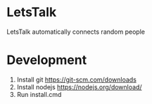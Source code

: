 # LetsTalk
LetsTalk automatically connects random people

# Development
1. Install git https://git-scm.com/downloads
2. Install nodejs https://nodejs.org/download/
3. Run install.cmd
